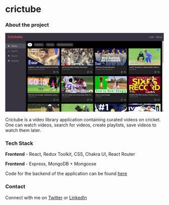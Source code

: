 # crictube

### About the project

![screenshot_1](https://github.com/Sreejan-22/crictube/blob/master/screenshot_1.png)

Crictube is a video library application containing curated videos on cricket. One can watch videos, search for videos, create playlists, save videos to watch them later.

### Tech Stack

**Frontend** - React, Redux Toolkit, CSS, Chakra UI, React Router

**Frontend** - Express, MongoDB + Mongoose

Code for the backend of the application can be found [here](https://github.com/Sreejan-22/video-library-backend)

### Contact

Connect with me on [Twitter](https://twitter.com/sreejan_ch) or [LinkedIn](https://linkedin.com/in/sreejanchaudhury)
